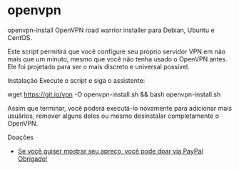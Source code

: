 # openvpn

openvpn-install
OpenVPN road warrior installer para Debian, Ubuntu e CentOS.

Este script permitirá que você configure seu próprio servidor VPN em não mais que um minuto, mesmo que você não tenha usado o OpenVPN antes. Ele foi projetado para ser o mais discreto e universal possível.

Instalação
Execute o script e siga o assistente:

wget https://git.io/vpn -O openvpn-install.sh && bash openvpn-install.sh

Assim que terminar, você poderá executá-lo novamente para adicionar mais usuários, remover alguns deles ou mesmo desinstalar completamente o OpenVPN.

Doações
<ul>
  <li><a href="https://www.paypal.com/cgi-bin/webscr?cmd=_donations&business=48T8RCJUYZHW8&lc=BR&item_name=Nox%20Ripper&currency_code=BRL&bn=PP%2dDonationsBF%3abtn_donateCC_LG%2egif%3aNonHosted" target="_blank" title="Ajudando a melhorar">Se você quiser mostrar seu apreço, você pode doar via PayPal Obrigado!</a></li>
</ul>



